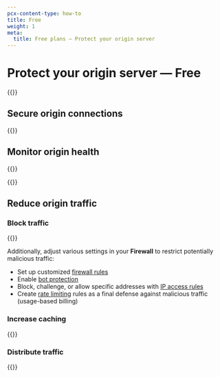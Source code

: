 ```yaml
---
pcx-content-type: how-to
title: Free
weight: 1
meta:
  title: Free plans — Protect your origin server
---
```


# Protect your origin server — Free

{{<render file="_origin-health-overview.md">}}

## Secure origin connections

{{<render file="_origin-secure-connections.md">}}

## Monitor origin health

{{<render file="_origin-passive-alert.md">}}

{{<render file="_origin-lb-alert.md">}}

## Reduce origin traffic

### Block traffic

{{<render file="_origin-ddos.md">}}

Additionally, adjust various settings in your **Firewall** to restrict potentially malicious traffic:

- Set up customized [firewall rules](/firewall/cf-firewall-rules)
- Enable [bot protection](/bots/get-started)
- Block, challenge, or allow specific addresses with [IP access rules](https://support.cloudflare.com/hc/articles/217074967)
- Create [rate limiting](https://support.cloudflare.com/hc/articles/115001635128) rules as a final defense against malicious traffic (usage-based billing)

### Increase caching

{{<render file="_origin-caching.md">}}

### Distribute traffic

{{<render file="_origin-load-balancing.md">}}
